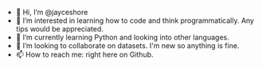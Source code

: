 - 👋 Hi, I’m @jayceshore
- 👀 I’m interested in learning how to code and think programmatically. Any tips would be appreciated.
- 🌱 I’m currently learning Python and looking into other languages.
- 💞️ I’m looking to collaborate on datasets. I'm new so anything is fine.
- 📫 How to reach me: right here on Github. 

